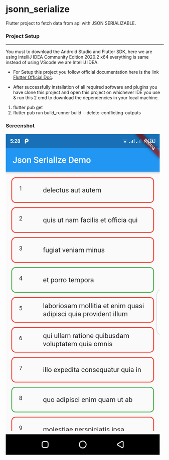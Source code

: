 # jsonn_serialize

Flutter project to fetch data from api with JSON SERIALIZABLE.


### Project Setup

------------

You must to download the Android Studio and Flutter SDK, here we are using IntelliJ IDEA Community Edition 2020.2 x64 everything is same instead of using VScode we are IntelliJ IDEA.

- For Setup this project you follow official documentation here is the link [Flutter Official Doc](https://flutter.dev/docs/get-started/install "Flutter Official Doc").

- After successfully installation of all required software and plugins you have clone this project and open this project on whichever IDE you use & run this 2 cmd to download the dependencies in your local machine.

1) flutter pub get
2) flutter pub run build_runner build --delete-conflicting-outputs

### Screenshot 

![JSONAPP](screenshot/main1.png "Home Screen")